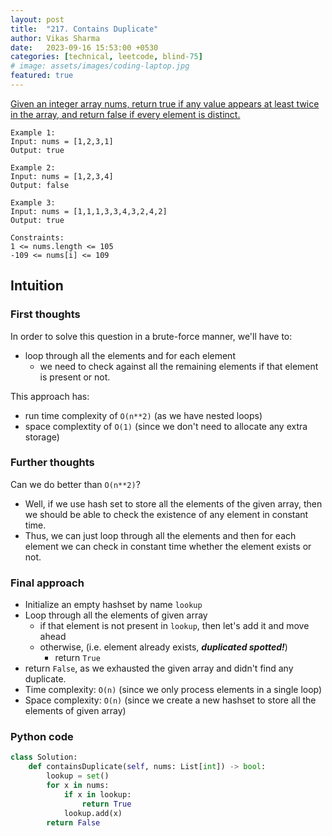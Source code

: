 ```yaml
---
layout: post
title:  "217. Contains Duplicate"
author: Vikas Sharma
date:   2023-09-16 15:53:00 +0530
categories: [technical, leetcode, blind-75]
# image: assets/images/coding-laptop.jpg
featured: true
---
```


<p>
    <a href="https://leetcode.com/problems/contains-duplicate/" target="_blank">Given an integer array nums, return true if any value appears at least twice in the array, and return false if every element is distinct.</a>
    <p style="display:none;">    
        In order to solve this question in a brute-force manner, we'll have to:
    </p>
</p>

```
Example 1:
Input: nums = [1,2,3,1]
Output: true

Example 2:
Input: nums = [1,2,3,4]
Output: false

Example 3:
Input: nums = [1,1,1,3,3,4,3,2,4,2]
Output: true

Constraints:
1 <= nums.length <= 105
-109 <= nums[i] <= 109
```

## Intuition

### First thoughts
In order to solve this question in a brute-force manner, we'll have to:
- loop through all the elements and for each element
    - we need to check against all the remaining elements if that element is present or not.

This approach has:
- run time complexity of `O(n**2)` (as we have nested loops)
- space complextity of `O(1)` (since we don't need to allocate any extra storage)

### Further thoughts
Can we do better than `O(n**2)`?

- Well, if we use hash set to store all the elements of the given array, then we should be able to check the existence of any element in constant time.
- Thus, we can just loop through all the elements and then for each element we can check in constant time whether the element exists or not.

### Final approach
- Initialize an empty hashset by name `lookup`
- Loop through all the elements of given array
    - if that element is not present in `lookup`, then let's add it and move ahead
    - otherwise, (i.e. element already exists, ***duplicated spotted!***)
        - return `True`
- return `False`, as we exhausted the given array and didn't find any duplicate.
- Time complexity: `O(n)` (since we only process elements in a single loop)
- Space complexity: `O(n)` (since we create a new hashset to store all the elements of given array)


### Python code
```python
class Solution:
    def containsDuplicate(self, nums: List[int]) -> bool:
        lookup = set()
        for x in nums:
            if x in lookup:
                return True
            lookup.add(x)
        return False
```
    

